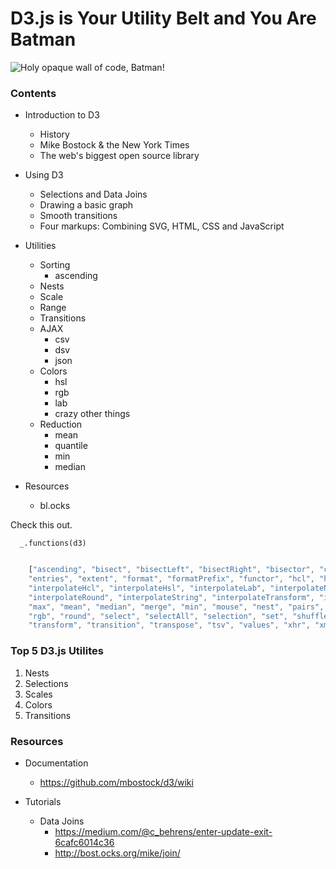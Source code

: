 # D3.js is Your Utility Belt and You Are Batman

![Holy opaque wall of code, Batman!](https://cloud.githubusercontent.com/assets/4268152/6759387/0525a4e2-cf16-11e4-8744-c016f8fc0aa6.png)

### Contents

- Introduction to D3
  - History
  - Mike Bostock & the New York Times
  - The web's biggest open source library

- Using D3
  - Selections and Data Joins
  - Drawing a basic graph
  - Smooth transitions
  - Four markups: Combining SVG, HTML, CSS and JavaScript
  
- Utilities
  - Sorting
    - ascending
  - Nests
  - Scale
  - Range
  - Transitions
  - AJAX
    - csv
    - dsv
    - json
  - Colors
    - hsl
    - rgb
    - lab
    - crazy other things
  - Reduction
    - mean
    - quantile
    - min
    - median
  
- Resources
  - bl.ocks

Check this out.

```
  _.functions(d3)
```
```javascript

    ["ascending", "bisect", "bisectLeft", "bisectRight", "bisector", "color", "csv", "descending", "dispatch", "dsv", "ease",
    "entries", "extent", "format", "formatPrefix", "functor", "hcl", "hsl", "html", "interpolate", "interpolateArray", 
    "interpolateHcl", "interpolateHsl", "interpolateLab", "interpolateNumber", "interpolateObject", "interpolateRgb", 
    "interpolateRound", "interpolateString", "interpolateTransform", "interpolateZoom", "json", "keys", "lab", "locale", "map",
    "max", "mean", "median", "merge", "min", "mouse", "nest", "pairs", "permute", "quantile", "range", "rebind", "requote",
    "rgb", "round", "select", "selectAll", "selection", "set", "shuffle", "sum", "text", "timer", "tip", "touch", "touches",
    "transform", "transition", "transpose", "tsv", "values", "xhr", "xml", "zip"]
```

### Top 5 D3.js Utilites

 1. Nests
 2. Selections
 3. Scales
 4. Colors
 5. Transitions

### Resources
- Documentation
  - https://github.com/mbostock/d3/wiki

- Tutorials
  - Data Joins 
    - https://medium.com/@c_behrens/enter-update-exit-6cafc6014c36
    - http://bost.ocks.org/mike/join/
